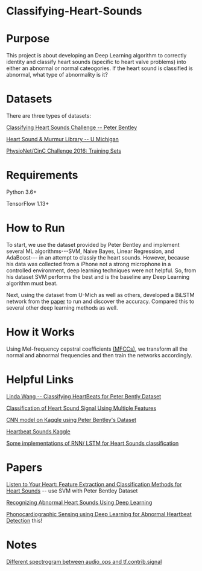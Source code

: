 # Classifying-Heart-Sounds

# Purpose
This project is about developing an Deep Learning algorithm to correctly identity and classify heart sounds (specific to heart valve problems) into either an abnormal or normal cateogories. If the heart sound is classified is abnormal, what type of abnormality is it?

# Datasets

There are three types of datasets:

[Classifying Heart Sounds Challenge -- Peter Bentley](http://www.peterjbentley.com/heartchallenge/)

[Heart Sound & Murmur Library -- U Michigan](http://www.med.umich.edu/lrc/psb_open/html/repo/primer_heartsound/primer_heartsound.html)

[PhysioNet/CinC Challenge 2016: Training Sets](https://physionet.org/pn3/challenge/2016/)

# Requirements

Python 3.6+

TensorFlow 1.13+


# How to Run

To start, we use the dataset provided by Peter Bentley and implement several ML algorithms---SVM, Naive Bayes, Linear Regression, and AdaBoost--- in an attempt to classiy the heart sounds. However, because his data was collected from a iPhone not a strong microphone in a controlled environment, deep learning techniques were not helpful. So, from his dataset SVM performs the best and is the baseline any Deep Learning algorithm must beat.

Next, using the dataset from U-Mich as well as others, developed a BiLSTM network from the [paper](https://arxiv.org/pdf/1801.08322.pdf) to run and discover the accuracy. Compared this to several other deep learning methods as well.

# How it Works

Using Mel-frequency cepstral coefficients [(MFCCs)](https://en.wikipedia.org/wiki/Mel-frequency_cepstrum), we transform all the normal and abnormal frequencies and then train the networks accordingly.

# Helpful Links

[Linda Wang -- Classifying HeartBeats for Peter Bently Dataset](https://github.com/lindawangg/Classifying-Heartbeats)

[Classification of Heart Sound Signal Using Multiple Features](https://github.com/yaseen21khan/Classification-of-Heart-Sound-Signal-Using-Multiple-Features-)

[CNN model on Kaggle using Peter Bentley's Dataset](https://www.kaggle.com/kinguistics/heartbeat-sounds#set_b.csv)

[Heartbeat Sounds Kaggle](https://www.kaggle.com/kinguistics/heartbeat-sounds)

[Some implementations of RNN/ LSTM for Heart Sounds classification](https://github.com/vinayakumarr/Kalasalingam)



# Papers

[Listen to Your Heart: Feature Extraction and Classification Methods for Heart Sounds](https://lindawangg.github.io/projects/classifying-heartbeats.pdf) -- use SVM with Peter Bentley Dataset

[Recognizing Abnormal Heart Sounds Using Deep Learning](http://ceur-ws.org/Vol-1891/paper2.pdf)

[Phonocardiographic Sensing using Deep Learning for Abnormal Heartbeat Detection](https://arxiv.org/pdf/1801.08322.pdf) this!


# Notes
[Different spectrogram between audio_ops and tf.contrib.signal](https://stackoverflow.com/questions/53196156/different-spectrogram-between-audio-ops-and-tf-contrib-signal)
